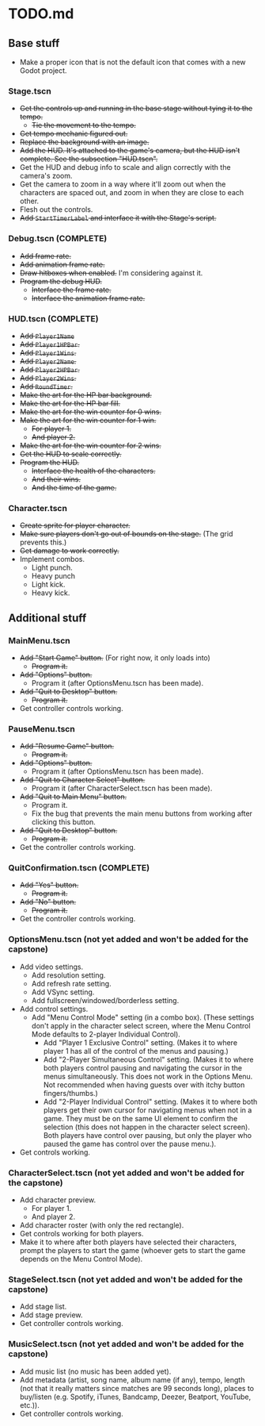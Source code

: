 # TODO.md

## Base stuff

* Make a proper icon that is not the default icon that comes with a new Godot project.

### Stage.tscn

* ~~Get the controls up and running in the base stage without tying it to the
  tempo.~~
  * ~~Tie the movement to the tempo.~~
* ~~Get tempo mechanic figured out.~~
* ~~Replace the background with an image.~~
* ~~Add the HUD. It's attached to the game's camera, but the HUD
  isn't complete. See the subsection "HUD.tscn".~~
* Get the HUD and debug info to scale and align correctly with the camera's zoom.
* Get the camera to zoom in a way where it'll zoom out when the characters
  are spaced out, and zoom in when they are close to each other.
* Flesh out the controls.
* ~~Add `StartTimerLabel` and interface it with the Stage's script.~~

### Debug.tscn (COMPLETE)

* ~~Add frame rate.~~
* ~~Add animation frame rate.~~
* ~~Draw hitboxes when enabled.~~ I'm considering against it.
* ~~Program the debug HUD.~~
  * ~~Interface the frame rate.~~
  * ~~Interface the animation frame rate.~~

### HUD.tscn (COMPLETE)

* ~~Add `Player1Name`~~
* ~~Add `Player1HPBar`.~~
* ~~Add `Player1Wins`.~~
* ~~Add `Player2Name`.~~
* ~~Add `Player2HPBar`.~~
* ~~Add `Player2Wins`.~~
* ~~Add `RoundTimer`.~~
* ~~Make the art for the HP bar background.~~
* ~~Make the art for the HP bar fill.~~
* ~~Make the art for the win counter for 0 wins.~~
* ~~Make the art for the win counter for 1 win.~~
  * ~~For player 1.~~
  * ~~And player 2.~~
* ~~Make the art for the win counter for 2 wins.~~
* ~~Get the HUD to scale correctly.~~
* ~~Program the HUD.~~
  * ~~Interface the health of the characters.~~
  * ~~And their wins.~~
  * ~~And the time of the game.~~

### Character.tscn

* ~~Create sprite for player character.~~
* ~~Make sure players don't go out of bounds on the stage.~~ (The grid prevents
  this.)
* ~~Get damage to work correctly.~~
* Implement combos.
  * Light punch.
  * Heavy punch
  * Light kick.
  * Heavy kick.

## Additional stuff

### MainMenu.tscn

* ~~Add "Start Game" button.~~ (For right now, it only loads into)
  * ~~Program it.~~
* ~~Add "Options" button.~~
  * Program it (after OptionsMenu.tscn has been made).
* ~~Add "Quit to Desktop" button.~~
  * ~~Program it.~~
* Get controller controls working.

### PauseMenu.tscn

* ~~Add "Resume Game" button.~~
  * ~~Program it.~~
* ~~Add "Options" button.~~
  * Program it (after OptionsMenu.tscn has been made).
* ~~Add "Quit to Character Select" button.~~
  * Program it (after CharacterSelect.tscn has been made).
* ~~Add "Quit to Main Menu" button.~~
  * Program it.
  * Fix the bug that prevents the main menu buttons from working after
    clicking this button.
* ~~Add "Quit to Desktop" button.~~
  * ~~Program it.~~
* Get the controller controls working.

### QuitConfirmation.tscn (COMPLETE)

* ~~Add "Yes" button.~~
  * ~~Program it.~~
* ~~Add "No" button.~~
  * ~~Program it.~~
* Get the controller controls working.

### OptionsMenu.tscn (not yet added and won't be added for the capstone) 

* Add video settings.
  * Add resolution setting.
  * Add refresh rate setting.
  * Add VSync setting.
  * Add fullscreen/windowed/borderless setting.
* Add control settings.
  * Add "Menu Control Mode" setting (in a combo box). (These settings don't
  apply in the character select screen, where the Menu Control Mode defaults to
  2-player Individual Control).
    * Add "Player 1 Exclusive Control" setting. (Makes it to where player 1 has
      all of the control of the menus and pausing.)
    * Add "2-Player Simultaneous Control" setting. (Makes it to where both
      players control pausing and navigating the cursor in the menus
      simultaneously. This does not work in the Options Menu. Not recommended
      when having guests over with itchy button fingers/thumbs.)
    * Add "2-Player Individual Control" setting. (Makes it to where both players
      get their own cursor for navigating menus when not in a game. They must be
      on the same UI element to confirm the selection (this does not happen in
      the character select screen). Both players have control over pausing, but
      only the player who paused the game has control over the pause menu.).
* Get controls working.

### CharacterSelect.tscn (not yet added and won't be added for the capstone)

* Add character preview.
  * For player 1.
  * And player 2.
* Add character roster (with only the red rectangle).
* Get controls working for both players.
* Make it to where after both players have selected their characters, prompt
  the players to start the game (whoever gets to start the game depends on the
  Menu Control Mode).

### StageSelect.tscn (not yet added and won't be added for the capstone)

* Add stage list.
* Add stage preview.
* Get controller controls working.

### MusicSelect.tscn (not yet added and won't be added for the capstone)

* Add music list (no music has been added yet).
* Add metadata (artist, song name, album name (if any), tempo, length (not that
  it really matters since matches are 99 seconds long), places to buy/listen (e.g.
  Spotify, iTunes, Bandcamp, Deezer, Beatport, YouTube, etc.)).
* Get controller controls working.
